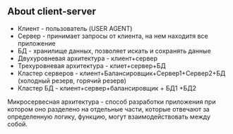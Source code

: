 ## About client-server ##
- Клиент - пользователь (USER AGENT)  
- Сервер - принимает запросы от клиента, на нем находитя все приложение  
- БД - хранилище данных, позволяет искать и сохранять данные  
- Двухуровневая архитектура - клиент+сервер  
- Трехуровневая архитектура - клиет+сервер+БД  
- Кластер серверов - клиент+Балансировщик+Сервер1+Сервер2+БД  
(холодный резерв, горячий резерв)  
- Кластер БД - клиент+сервер+балансировщик + БД1 +БД2  

Микросервесная архитектура - способ разработки приложения при котором оно разделено на отдельные части, которые отвечают за определенную логику, функцию, могут взаимодействовать между собой.
